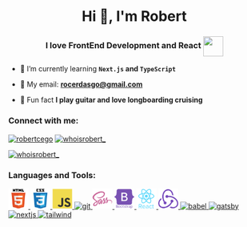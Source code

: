 <h1 align="center">Hi 👋, I'm Robert</h1>  
<h3 align="center">I love FrontEnd Development and React <img src="https://upload.wikimedia.org/wikipedia/commons/a/a7/React-icon.svg" height="40" width="40" align="center"/> </h3>   

- 📘 I’m currently learning **`Next.js` and `TypeScript`**

- 📩 My email: **rocerdasgo@gmail.com**

- 🤗 Fun fact **I play guitar and love longboarding cruising**

<h3 align="left">Connect with me:</h3>
<p align="left">  
<a href="https://dev.to/robertcego" target="blank"><img align="center" src="https://cdn.jsdelivr.net/npm/simple-icons@3.0.1/icons/dev-dot-to.svg" alt="robertcego" height="30" width="40" /></a>  
<a href="https://twitter.com/whoisrobert_" target="blank"><img align="center" src="https://cdn.cdnlogo.com/logos/t/96/twitter-icon.svg" alt="whoisrobert_" height="30" width="40" /></a>  
</p>  
<p align="left"> <a href="https://twitter.com/whoisrobert_" target="blank"><img src="https://img.shields.io/twitter/follow/whoisrobert_?logo=twitter&style=for-the-badge" alt="whoisrobert_" /></a> </p>  

<h3 align="left">Languages and Tools:</h3>
<p align="left">
<a href="https://www.w3.org/html/" target="_blank"> <img src="https://raw.githubusercontent.com/devicons/devicon/master/icons/html5/html5-original-wordmark.svg" alt="html5" width="40" height="40"/>
</a>
<a href="https://www.w3schools.com/css/" target="_blank"> <img src="https://raw.githubusercontent.com/devicons/devicon/master/icons/css3/css3-original-wordmark.svg" alt="css3" width="40" height="40"/> 
</a>
<a href="https://developer.mozilla.org/en-US/docs/Web/JavaScript" target="_blank"> <img src="https://raw.githubusercontent.com/devicons/devicon/master/icons/javascript/javascript-original.svg" alt="javascript" width="40" height="40"/> 
</a>
<a href="https://git-scm.com/" target="_blank"> <img src="https://www.vectorlogo.zone/logos/git-scm/git-scm-icon.svg" alt="git" width="40" height="40"/> 
</a>
<a href="https://sass-lang.com" target="_blank"> <img src="https://raw.githubusercontent.com/devicons/devicon/master/icons/sass/sass-original.svg" alt="sass" width="40" height="40"/>
</a>
<a href="https://getbootstrap.com" target="_blank"> <img src="https://raw.githubusercontent.com/devicons/devicon/master/icons/bootstrap/bootstrap-plain-wordmark.svg" alt="bootstrap" width="40" height="40"/> </a>
<a href="https://reactjs.org/" target="_blank"> <img src="https://raw.githubusercontent.com/devicons/devicon/master/icons/react/react-original-wordmark.svg" alt="react" width="40" height="40"/>
</a>
<a href="https://redux.js.org" target="_blank"> <img src="https://raw.githubusercontent.com/devicons/devicon/master/icons/redux/redux-original.svg" alt="redux" width="40" height="40"/>
</a> 
<a href="https://babeljs.io/" target="_blank"> <img src="https://www.vectorlogo.zone/logos/babeljs/babeljs-icon.svg" alt="babel" width="40" height="40"/> 
</a>
<a href="https://www.gatsbyjs.com/" target="_blank"> <img src="https://www.vectorlogo.zone/logos/gatsbyjs/gatsbyjs-icon.svg" alt="gatsby" width="40" height="40"/>
</a> 
<a href="https://nextjs.org/" target="_blank"> <img src="https://cdn.worldvectorlogo.com/logos/nextjs-3.svg" alt="nextjs" width="40" height="40"/> 
</a>
<a href="https://tailwindcss.com/" target="_blank"> <img src="https://www.vectorlogo.zone/logos/tailwindcss/tailwindcss-icon.svg" alt="tailwind" width="40" height="40"/> 
</a>
</p>  


  

